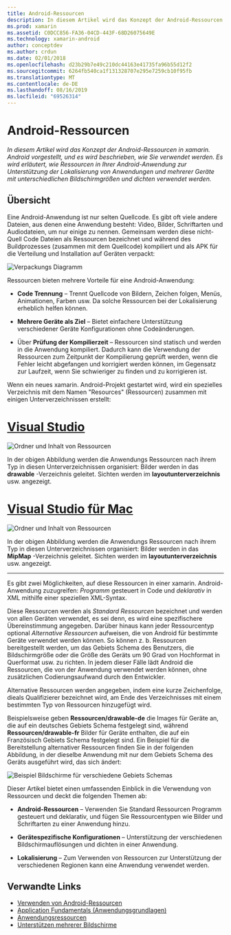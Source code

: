 ```yaml
---
title: Android-Ressourcen
description: In diesem Artikel wird das Konzept der Android-Ressourcen in xamarin. Android vorgestellt, und es wird beschrieben, wie Sie verwendet werden. Es wird erläutert, wie Ressourcen in Ihrer Android-Anwendung zur Unterstützung der Lokalisierung von Anwendungen und mehrerer Geräte mit unterschiedlichen Bildschirmgrößen und dichten verwendet werden.
ms.prod: xamarin
ms.assetid: C0DCC856-FA36-04CD-443F-68D26075649E
ms.technology: xamarin-android
author: conceptdev
ms.author: crdun
ms.date: 02/01/2018
ms.openlocfilehash: d23b29b7e49c210dc44163e41735fa96b55d12f2
ms.sourcegitcommit: 6264fb540ca1f131328707e295e7259cb10f95fb
ms.translationtype: MT
ms.contentlocale: de-DE
ms.lasthandoff: 08/16/2019
ms.locfileid: "69526314"
---
```

# <a name="android-resources"></a>Android-Ressourcen

_In diesem Artikel wird das Konzept der Android-Ressourcen in xamarin. Android vorgestellt, und es wird beschrieben, wie Sie verwendet werden. Es wird erläutert, wie Ressourcen in Ihrer Android-Anwendung zur Unterstützung der Lokalisierung von Anwendungen und mehrerer Geräte mit unterschiedlichen Bildschirmgrößen und dichten verwendet werden._


## <a name="overview"></a>Übersicht

Eine Android-Anwendung ist nur selten Quellcode. Es gibt oft viele andere Dateien, aus denen eine Anwendung besteht: Video, Bilder, Schriftarten und Audiodateien, um nur einige zu nennen. Gemeinsam werden diese nicht-Quell Code Dateien als Ressourcen bezeichnet und während des Buildprozesses (zusammen mit dem Quellcode) kompiliert und als APK für die Verteilung und Installation auf Geräten verpackt:

![Verpackungs Diagramm](images/packaging-diagram.png)

Ressourcen bieten mehrere Vorteile für eine Android-Anwendung:

- **Code Trennung** &ndash; Trennt Quellcode von Bildern, Zeichen folgen, Menüs, Animationen, Farben usw. Da solche Ressourcen bei der Lokalisierung erheblich helfen können.

- **Mehrere Geräte als Ziel** &ndash; Bietet einfachere Unterstützung verschiedener Geräte Konfigurationen ohne Codeänderungen.

- Über **Prüfung der Kompilierzeit** &ndash; Ressourcen sind statisch und werden in die Anwendung kompiliert. Dadurch kann die Verwendung der Ressourcen zum Zeitpunkt der Kompilierung geprüft werden, wenn die Fehler leicht abgefangen und korrigiert werden können, im Gegensatz zur Laufzeit, wenn Sie schwieriger zu finden und zu korrigieren ist.

Wenn ein neues xamarin. Android-Projekt gestartet wird, wird ein spezielles Verzeichnis mit dem Namen "Resources" (Ressourcen) zusammen mit einigen Unterverzeichnissen erstellt:

# <a name="visual-studiotabwindows"></a>[Visual Studio](#tab/windows)

![Ordner und Inhalt von Ressourcen](images/resources-folder-vs.png)

In der obigen Abbildung werden die Anwendungs Ressourcen nach ihrem Typ in diesen Unterverzeichnissen organisiert: Bilder werden in das **drawable** -Verzeichnis geleitet. Sichten werden im **layoutunterverzeichnis** usw. angezeigt.
 
# <a name="visual-studio-for-mactabmacos"></a>[Visual Studio für Mac](#tab/macos)

![Ordner und Inhalt von Ressourcen](images/resources-folder-xs.png)

In der obigen Abbildung werden die Anwendungs Ressourcen nach ihrem Typ in diesen Unterverzeichnissen organisiert: Bilder werden in das **MipMap** -Verzeichnis geleitet. Sichten werden im **layoutunterverzeichnis** usw. angezeigt.
 
-----

Es gibt zwei Möglichkeiten, auf diese Ressourcen in einer xamarin. Android-Anwendung zuzugreifen: *Programm* gesteuert in Code und *deklarativ* in XML mithilfe einer speziellen XML-Syntax.

Diese Ressourcen werden als *Standard Ressourcen* bezeichnet und werden von allen Geräten verwendet, es sei denn, es wird eine spezifischere Übereinstimmung angegeben. Darüber hinaus kann jeder Ressourcentyp optional *Alternative Ressourcen* aufweisen, die von Android für bestimmte Geräte verwendet werden können. So können z. b. Ressourcen bereitgestellt werden, um das Gebiets Schema des Benutzers, die Bildschirmgröße oder die Größe des Geräts um 90 Grad von Hochformat in Querformat usw. zu richten. In jedem dieser Fälle lädt Android die Ressourcen, die von der Anwendung verwendet werden können, ohne zusätzlichen Codierungsaufwand durch den Entwickler.

Alternative Ressourcen werden angegeben, indem eine kurze Zeichenfolge, dieals Qualifizierer bezeichnet wird, am Ende des Verzeichnisses mit einem bestimmten Typ von Ressourcen hinzugefügt wird.

Beispielsweise geben **Ressourcen/drawable-de** die Images für Geräte an, die auf ein deutsches Gebiets Schema festgelegt sind, während **Ressourcen/drawable-fr** Bilder für Geräte enthalten, die auf ein Französisch Gebiets Schema festgelegt sind. Ein Beispiel für die Bereitstellung alternativer Ressourcen finden Sie in der folgenden Abbildung, in der dieselbe Anwendung mit nur dem Gebiets Schema des Geräts ausgeführt wird, das sich ändert:

![Beispiel Bildschirme für verschiedene Gebiets Schemas](images/localized-screenshots.png)

Dieser Artikel bietet einen umfassenden Einblick in die Verwendung von Ressourcen und deckt die folgenden Themen ab:

- **Android-Ressourcen** &ndash; Verwenden Sie Standard Ressourcen Programm gesteuert und deklarativ, und fügen Sie Ressourcentypen wie Bilder und Schriftarten zu einer Anwendung hinzu.

- **Gerätespezifische Konfigurationen** &ndash; Unterstützung der verschiedenen Bildschirmauflösungen und dichten in einer Anwendung.

- **Lokalisierung** &ndash; Zum Verwenden von Ressourcen zur Unterstützung der verschiedenen Regionen kann eine Anwendung verwendet werden.


## <a name="related-links"></a>Verwandte Links

- [Verwenden von Android-Ressourcen](~/android/app-fundamentals/resources-in-android/android-assets.md)
- [Application Fundamentals (Anwendungsgrundlagen)](https://developer.android.com/guide/topics/fundamentals.html)
- [Anwendungsressourcen](https://developer.android.com/guide/topics/resources/index.html)
- [Unterstützen mehrerer Bildschirme](https://developer.android.com/guide/practices/screens_support.html)
